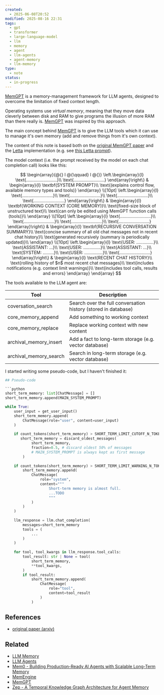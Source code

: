 ```yaml
---
created:
  - 2025-06-08T20:52
modified: 2025-08-16 22:31
tags:
  - gpt
  - transformer
  - large-language-model
  - llm
  - memory
  - agent
  - llm-agents
  - agent-memory
  - llm-memory
type:
  - note
status:
  - in-progress
---
```

[MemGPT](MemGPT.md) is a memory-management framework for LLM agents, designed to overcome the limitation of fixed context length.

Operating systems use *virtual memory*, meaning that they move data cleverly between disk and RAM to give programs the illusion of more RAM than there really is. [MemGPT](MemGPT.md) was inspired by this approach.

The main concept behind [MemGPT](MemGPT.md) is to give the LLM tools which it can use to manage it's own memory (add and remove things from it's own context).

The content of this note is based both on the [original MemGPT paper](https://arxiv.org/abs/2310.08560) and the [Letta](https://github.com/letta-ai/letta) implementation (e.g. see [this Letta prompt](https://github.com/letta-ai/letta/blob/main/letta/prompts/system/memgpt_base.txt)).     

The model context (i.e. the prompt received by the model on each chat completion call) looks like this:

$$
\begin{array}{@{} l @{\qquad} l @{}}
\left.\begin{array}{l}
\text{.........................}\\
\text{.........................}
\end{array}\right\} &
\begin{array}{l}
\textbf{SYSTEM PROMPT}\\
\text{(explains control flow, available memory types and tools)}
\end{array}
\\[10pt]
\left.\begin{array}{l}
\text{.........................}\\
\text{.........................}\\
\text{.........................}\\
\text{.........................}
\end{array}\right\} &
\begin{array}{l}
\textbf{WORKING CONTEXT (CORE MEMORY)}\\
\text{fixed-size block of unstructured text}\\
\text{can only be edited using MemGPT function calls (tools)}\\
\end{array}
\\[10pt]
\left.\begin{array}{l}
\text{.........................}\\
\text{.........................}\\
\text{.........................}\\
\text{.........................}
\end{array}\right\} &
\begin{array}{l}
\textbf{RECURSIVE CONVERSATION SUMMARY}\\
\text{concise summary of all old chat messages not in recent chat history}\\
\text{generated recursively (summary is periodically updated)}\\
\end{array}
\\[10pt]
\left.\begin{array}{l}
\text{USER: ..............}\\
\text{ASSISTANT: ...}\\
\text{USER: ..............}\\
\text{ASSISTANT: ...}\\
\text{SYSTEM: .........}\\
\text{USER: ...............}\\
\text{.........................}
\end{array}\right\} &
\begin{array}{l}
\text{RECENT CHAT HISTORY}\\
\text{rolling history of $n$ most recent chat messages}\\
\text{includes notifications (e.g. context limit warnings)}\\
\text{includes tool calls, results and errors}
\end{array}
\end{array}
$$


The tools available to the LLM agent are:

| Tool                   | Description                                                    |
| ---------------------- | -------------------------------------------------------------- |
| coversation_search     | Search over the full conversation history (stored in database) |
| core_memory_append     | Add something to working context                               |
| core_memory_replace    | Replace working context with new content                       |
| archival_memory_insert | Add a fact to long-term storage (e.g. vector database)         |
| archival_memory_search | Search in long-term storage (e.g. vector database)             |

I started writing some pseudo-code, but I haven't finished it:

```python
## Pseudo-code

```python
short_term_memory: list[ChatMessage] = []
short_term_memory.append(MAIN_SYSTEM_PROMPT)

while True:
	user_input = get_user_input()
	short_term_memory.append(
		ChatMessage(role="user", content=user_input)
	)
	
	if count_tokens(short_term_memory) > SHORT_TERM_LIMIT_CUTOFF_N_TOKENS:
	   short_term_memory = discard_oldest_messages(
			short_term_memory,
			fraction=0.5, # discard oldest 50% of messages
			# MAIN_SYSTEM_PROMPT is always kept as first message 
		)
	   
	if count_tokens(short_term_memory) > SHORT_TERM_LIMIT_WARNING_N_TOKENS:
	    short_term_memory.append(
			ChatMessage(
				role="system",
				content="""
					Short-term memory is almost full.
					...TODO
					"""
			)
		)
	)
	
	llm_response = llm.chat_completion(
		messages=short_term_memory
		tools = (
			...	
		)	
	)
	
	for tool, tool_kwargs in llm_response.tool_calls:
		tool_result: str | None = tool(
			short_term_memory,
			**tool_kwargs,
		)
		if tool_result:
			short_term_memory.append(
				ChatMessage(
					role="tool",
					content=tool_result	
				)
			)
```

## References
* [original paper (arxiv)](https://arxiv.org/abs/2310.08560)
## Related
* [LLM Memory](LLM%20Memory.md)
* [LLM Agents](LLM%20Agents.md)
* [Mem0 - Building Production-Ready AI Agents with Scalable Long-Term Memory](Mem0%20-%20Building%20Production-Ready%20AI%20Agents%20with%20Scalable%20Long-Term%20Memory.md)
* [MemEngine](MemEngine.md)
* [MemGPT](MemGPT.md)
* [Zep - A Temporal Knowledge Graph Architecture for Agent Memory](Zep%20-%20A%20Temporal%20Knowledge%20Graph%20Architecture%20for%20Agent%20Memory.md)